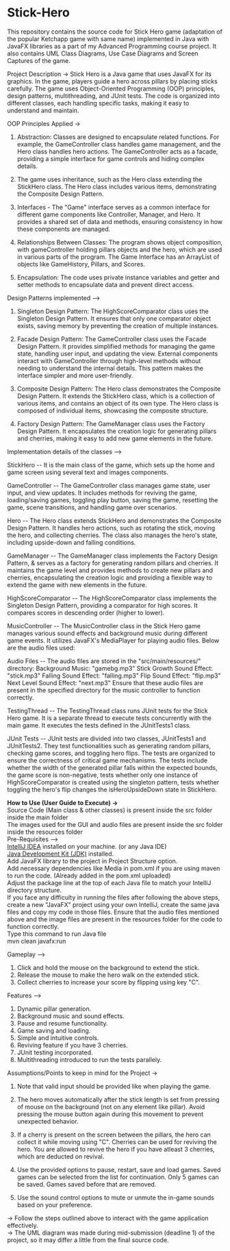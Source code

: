 # Stick-Hero
This repository contains the source code for Stick Hero game (adaptation of the popular Ketchapp game with same name) implemented in Java with JavaFX libraries as a part of my Advanced Programming course project. It also contains UML Class Diagrams, Use Case Diagrams and Screen Captures of the game.

Project Description ->
Stick Hero is a Java game that uses JavaFX for its graphics. In the game, players guide a hero across pillars by placing sticks carefully. The game uses Object-Oriented Programming (OOP) principles, design patterns, multithreading, and JUnit tests. The code is organized into different classes, each handling specific tasks, making it easy to understand and maintain.

OOP Principles Applied ->

1. Abstraction: Classes are designed to encapsulate related functions. For example, the GameController class handles game management, and the Hero class handles hero actions. The GameController acts as a facade, providing a simple interface for game controls and hiding complex details.

2. The game uses inheritance, such as the Hero class extending the StickHero class. The Hero class includes various items, demonstrating the Composite Design Pattern.

3. Interfaces - The "Game" interface serves as a common interface for different game components like Controller, Manager, and Hero. It provides a shared set of data and methods, ensuring consistency in how these components are managed.

4. Relationships Between Classes: The program shows object composition, with gameController holding pillars objects and the hero, which are used in various parts of the program. The Game Interface has an ArrayList of objects like GameHistory, Pillars, and Scores.

5. Encapsulation: The code uses private instance variables and getter and setter methods to encapsulate data and prevent direct access.

Design Patterns implemented -->

1. Singleton Design Pattern: The HighScoreComparator class uses the Singleton Design Pattern. It ensures that only one comparator object exists, saving memory by preventing the creation of multiple instances.

2. Facade Design Pattern: The GameController class uses the Facade Design Pattern. It provides simplified methods for managing the game state, handling user input, and updating the view. External components interact with GameController through high-level methods without needing to understand the internal details. This pattern makes the interface simpler and more user-friendly.

3. Composite Design Pattern: The Hero class demonstrates the Composite Design Pattern. It extends the StickHero class, which is a collection of various items, and contains an object of its own type. The Hero class is composed of individual items, showcasing the composite structure.

4. Factory Design Pattern: The GameManager class uses the Factory Design Pattern. It encapsulates the creation logic for generating pillars and cherries, making it easy to add new game elements in the future.

Implementation details of the classes -->

StickHero -- It is the main class of the game, which sets up the home and game screen using several text and images components.

GameController -- The GameController class manages game state, user input, and view updates. It includes methods for reviving 
the game, loading/saving games, toggling play button, saving the game, resetting the game, scene transitions, and handling game over scenarios.

Hero -- The Hero class extends StickHero and demonstrates the Composite Design Pattern. It handles hero actions, such as rotating the stick, 
moving the hero, and collecting cherries. The class also manages the hero's state, including upside-down and falling conditions.

GameManager --  The GameManager class implements the Factory Design Pattern, & serves as a factory for generating random pillars and 
cherries. It maintains the game level and provides methods to create new pillars and cherries, encapsulating the creation logic and 
providing a flexible way to extend the game with new elements in the future.

HighScoreComparator -- The HighScoreComparator class implements the Singleton Design Pattern, providing a comparator for high scores. It 
compares scores in descending order (higher to lower).

MusicController -- The MusicController class in the Stick Hero game manages various sound effects and background music during different 
game events. It utilizes JavaFX's MediaPlayer for playing audio files. Below are the audio files used:

Audio Files -- 
The audio files are stored in the "src/main/resources/" directory:
Background Music: "gamebg.mp3"
Stick Growth Sound Effect: "stick.mp3"
Falling Sound Effect: "falling.mp3"
Flip Sound Effect: "flip.mp3"
Next Level Sound Effect: "next.mp3"
Ensure that these audio files are present in the specified directory for the music controller to function correctly.

TestingThread -- The TestingThread class runs JUnit tests for the Stick Hero game. It is a separate thread to execute tests concurrently
with the main game. It executes the tests defined in the JUnitTests1 class.

JUnit Tests -- JUnit tests are divided into two classes, JUnitTests1 and JUnitTests2. They test functionalities such as generating 
random pillars, checking game scores, and toggling hero flips. The tests are organized to ensure the correctness of critical game mechanisms.
The tests include whether the width of the generated pillar falls within the expected bounds, the game score is non-negative, tests 
whether only one instance of HighScoreComparator is created using the singleton pattern, tests whether toggling the hero's flip 
changes the isHeroUpsideDown state in StickHero.


**How to Use (User Guide to Execute) ->** <br>
Source Code (Main class & other classes) is present inside the src folder inside the main folder <br>
The images used for the GUI and audio files are present inside the src folder inside the resources folder <br>
Pre-Requisites --> <br>
[IntelliJ IDEA](https://www.jetbrains.com/idea/) installed on your machine. (or any Java IDE) <br>
[Java Development Kit (JDK)](https://www.oracle.com/java/technologies/javase-downloads.html) installed. <br>
Add JavaFX library to the project in Project Structure option. <br>
Add necessary dependencies like Media in pom.xml if you are using maven to run the code. (Already added in the pom.xml uploaded) <br>
Adjust the package line at the top of each Java file to match your IntelliJ directory structure. <br>
If you face any difficulty in running the files after following the above steps, create a new "JavaFX" project using your own IntelliJ, create the same java files and copy my code in those files. Ensure that the audio files mentioned above and the image files are present in the resources folder for the code to function correctly. <br>
Type this command to run Java file <br>
mvn clean javafx:run

Gameplay -->
1. Click and hold the mouse on the background to extend the stick.
2. Release the mouse to make the hero walk on the extended stick.
3. Collect cherries to increase your score by flipping using key "C".

Features -->
1. Dynamic pillar generation.
2. Background music and sound effects.
3. Pause and resume functionality.
4. Game saving and loading.
5. Simple and intuitive controls.
6. Reviving feature if you have 3 cherries.
7. JUnit testing incorporated.
8. Multithreading introduced to run the tests parallely.

Assumptions/Points to keep in mind for the Project ->
1. Note that valid input should be provided like when playing the game.

2. The hero moves automatically after the stick length is set from pressing of mouse on the background (not on any element like pillar). 
Avoid pressing the mouse button again during this movement to prevent unexpected behavior.

3. If a cherry is present on the screen between the pillars, the hero can collect it while moving using "C". Cherries can be used
for reviving the hero. You are allowed to revive the hero if you have atleast 3 cherries, which are deducted on revival.

4. Use the provided options to pause, restart, save and load games. Saved games can be selected from the list for 
continuation. Only 5 games can be saved. Games saved before that are removed.

5. Use the sound control options to mute or unmute the in-game sounds based on your preference.

-> Follow the steps outlined above to interact with the game application effectively. <br>
-> The UML diagram was made during mid-submission (deadline 1) of the project, so it may differ a little from the final source code.
